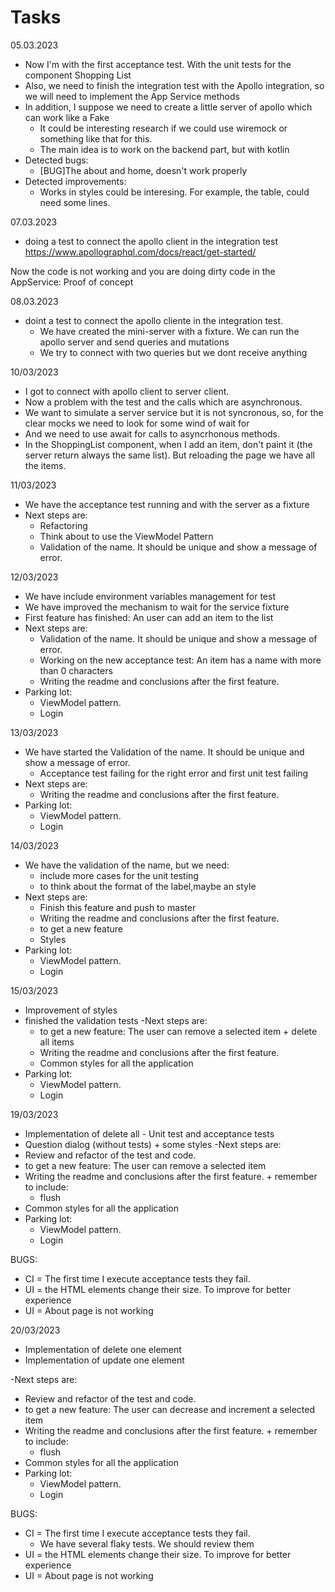 # Tasks

05.03.2023

- Now I'm with the first acceptance test. With the unit tests for the component Shopping List
- Also, we need to finish the integration test with the Apollo integration, so we will need to implement the App Service methods
- In addition, I suppose we need to create a little server of apollo which can work like a Fake
  - It could be interesting research if we could use wiremock or something like that for this.
  - The main idea is to work on the backend part, but with kotlin
- Detected bugs:
  - [BUG]The about and home, doesn't work properly
- Detected improvements:
  - Works in styles could be interesing. For example, the table, could need some lines.


07.03.2023

- doing a test to connect the apollo client in the integration test
https://www.apollographql.com/docs/react/get-started/

Now the code is not working and you are doing dirty code in the AppService: Proof of concept

08.03.2023

- doint a test to connect the apollo cliente in the integration test.
  - We have created the mini-server with a fixture. We can run the apollo server and send queries and mutations
  - We try to connect with two queries but we dont receive anything


10/03/2023

- I got to connect with apollo client to server client.
- Now a problem with the test and the calls which are asynchronous.
- We want to simulate a server service but it is not syncronous, so, for the clear mocks we need to look for some wind of wait for
- And we need to use await for calls to asyncrhonous methods.
- In the ShoppingList component, when I add an item, don't paint it (the server return always the same list). But reloading the page
  we have all the items.

11/03/2023
- We have the acceptance test running and with the server as a fixture
- Next steps are:
  - Refactoring
  - Think about to use the ViewModel Pattern
  - Validation of the name. It should be unique and show a message of error.

12/03/2023
- We have include environment variables management for test
- We have improved the mechanism to wait for the service fixture
- First feature has finished: An user can add an item to the list
- Next steps are:    
  - Validation of the name. It should be unique and show a message of error.
  - Working on the new acceptance test: An item has a name with more than 0 characters
  - Writing the readme and conclusions after the first feature.
- Parking lot:
  - ViewModel pattern.
  - Login


13/03/2023
- We have started the Validation of the name. It should be unique and show a message of error.
  - Acceptance test failing for the right error and first unit test failing
- Next steps are:        
  - Writing the readme and conclusions after the first feature.
- Parking lot:
  - ViewModel pattern.
  - Login

14/03/2023

- We have the validation of the name, but we need:
  - include more cases for the unit testing
  - to think about the format of the label,maybe an style
- Next steps are:        
  - Finish this feature and push to master
  - Writing the readme and conclusions after the first feature.
  - to get a new feature
  - Styles
- Parking lot:
  - ViewModel pattern.
  - Login

15/03/2023
- Improvement of styles
- finished the validation tests
-Next steps are:         
  - to get a new feature: The user can remove a selected item + delete all items
  - Writing the readme and conclusions after the first feature.  
  - Common styles for all the application
- Parking lot:
  - ViewModel pattern.
  - Login

19/03/2023
  - Implementation of delete all - Unit test and acceptance tests
  - Question dialog (without tests) + some styles
-Next steps are:         
  - Review and refactor of the test and code.
  - to get a new feature: The user can remove a selected item
  - Writing the readme and conclusions after the first feature.  + remember to include:
    - flush
  - Common styles for all the application
- Parking lot:
  - ViewModel pattern.
  - Login

BUGS:
- CI = The first time I execute acceptance tests they fail.
- UI = the HTML elements change their size. To improve for better experience
- UI = About page is not working


20/03/2023
- Implementation of delete one element
- Implementation of update one element

-Next steps are:         
  - Review and refactor of the test and code.
  - to get a new feature: The user can decrease and increment a selected item
  - Writing the readme and conclusions after the first feature.  + remember to include:
    - flush
  - Common styles for all the application
- Parking lot:
  - ViewModel pattern.
  - Login

BUGS:
- CI = The first time I execute acceptance tests they fail.
    - We have several flaky tests. We should review them
- UI = the HTML elements change their size. To improve for better experience
- UI = About page is not working